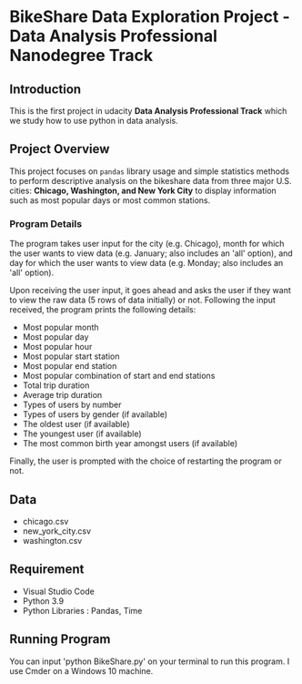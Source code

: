 # BikeShare Data Exploration Project - Data Analysis Professional Nanodegree Track

## Introduction
This is the first project in udacity **Data Analysis Professional Track** which we study how to use python in data analysis.

## Project Overview
This project focuses on ``pandas`` library usage and simple statistics methods to perform descriptive analysis on the bikeshare data from three major
U.S. cities: **Chicago, Washington, and New York City** to display information such as most popular days or most common stations.

### Program Details

The program takes user input for the city (e.g. Chicago), month for which the user wants to view data (e.g. January; also includes an 'all' option),
and day for which the user wants to view data (e.g. Monday; also includes an 'all' option).

Upon receiving the user input, it goes ahead and asks the user if they want to view the raw data (5 rows of data initially) or not.
Following the input received, the program prints the following details:

* Most popular month
* Most popular day
* Most popular hour
* Most popular start station
* Most popular end station
* Most popular combination of start and end stations
* Total trip duration
* Average trip duration
* Types of users by number
* Types of users by gender (if available)
* The oldest user (if available)
* The youngest user (if available)
* The most common birth year amongst users (if available)

Finally, the user is prompted with the choice of restarting the program or not.

## Data
* chicago.csv
* new_york_city.csv
* washington.csv


## Requirement
* Visual Studio Code
* Python 3.9
* Python Libraries : Pandas, Time

## Running Program
You can input 'python BikeShare.py' on your terminal to run this program. I use Cmder on a Windows 10 machine.
